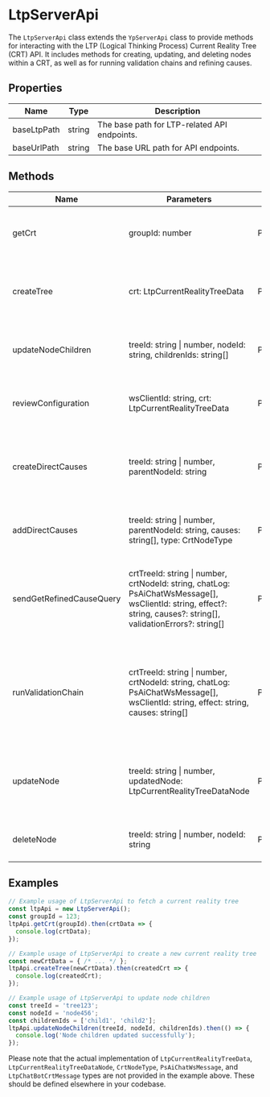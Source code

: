 # LtpServerApi

The `LtpServerApi` class extends the `YpServerApi` class to provide methods for interacting with the LTP (Logical Thinking Process) Current Reality Tree (CRT) API. It includes methods for creating, updating, and deleting nodes within a CRT, as well as for running validation chains and refining causes.

## Properties

| Name         | Type   | Description                                      |
|--------------|--------|--------------------------------------------------|
| baseLtpPath  | string | The base path for LTP-related API endpoints.     |
| baseUrlPath  | string | The base URL path for API endpoints.             |

## Methods

| Name                    | Parameters                                                                 | Return Type                             | Description                                                                                   |
|-------------------------|----------------------------------------------------------------------------|-----------------------------------------|-----------------------------------------------------------------------------------------------|
| getCrt                  | groupId: number                                                            | Promise<LtpCurrentRealityTreeData>      | Fetches the current reality tree for a given group ID.                                        |
| createTree              | crt: LtpCurrentRealityTreeData                                             | Promise<LtpCurrentRealityTreeData>      | Creates a new current reality tree with the provided data.                                    |
| updateNodeChildren      | treeId: string \| number, nodeId: string, childrenIds: string[]            | Promise<void>                           | Updates the children of a node in the current reality tree.                                   |
| reviewConfiguration     | wsClientId: string, crt: LtpCurrentRealityTreeData                         | Promise<string>                         | Reviews the configuration of the current reality tree.                                        |
| createDirectCauses      | treeId: string \| number, parentNodeId: string                             | Promise<LtpCurrentRealityTreeDataNode[]>| Creates direct causes for a given parent node ID in the current reality tree.                 |
| addDirectCauses         | treeId: string \| number, parentNodeId: string, causes: string[], type: CrtNodeType | Promise<LtpCurrentRealityTreeDataNode[]>| Adds direct causes to a node in the current reality tree.                                     |
| sendGetRefinedCauseQuery| crtTreeId: string \| number, crtNodeId: string, chatLog: PsAiChatWsMessage[], wsClientId: string, effect?: string, causes?: string[], validationErrors?: string[] | Promise<LtpChatBotCrtMessage> | Sends a query to get refined causes based on a chat log and other parameters.                |
| runValidationChain      | crtTreeId: string \| number, crtNodeId: string, chatLog: PsAiChatWsMessage[], wsClientId: string, effect: string, causes: string[] | Promise<LtpChatBotCrtMessage> | Runs a validation chain for a node in the current reality tree based on a chat log and other parameters. |
| updateNode              | treeId: string \| number, updatedNode: LtpCurrentRealityTreeDataNode       | Promise<void>                           | Updates a node in the current reality tree with the provided data.                            |
| deleteNode              | treeId: string \| number, nodeId: string                                   | Promise<void>                           | Deletes a node from the current reality tree.                                                |

## Examples

```typescript
// Example usage of LtpServerApi to fetch a current reality tree
const ltpApi = new LtpServerApi();
const groupId = 123;
ltpApi.getCrt(groupId).then(crtData => {
  console.log(crtData);
});

// Example usage of LtpServerApi to create a new current reality tree
const newCrtData = { /* ... */ };
ltpApi.createTree(newCrtData).then(createdCrt => {
  console.log(createdCrt);
});

// Example usage of LtpServerApi to update node children
const treeId = 'tree123';
const nodeId = 'node456';
const childrenIds = ['child1', 'child2'];
ltpApi.updateNodeChildren(treeId, nodeId, childrenIds).then(() => {
  console.log('Node children updated successfully');
});
```

Please note that the actual implementation of `LtpCurrentRealityTreeData`, `LtpCurrentRealityTreeDataNode`, `CrtNodeType`, `PsAiChatWsMessage`, and `LtpChatBotCrtMessage` types are not provided in the example above. These should be defined elsewhere in your codebase.